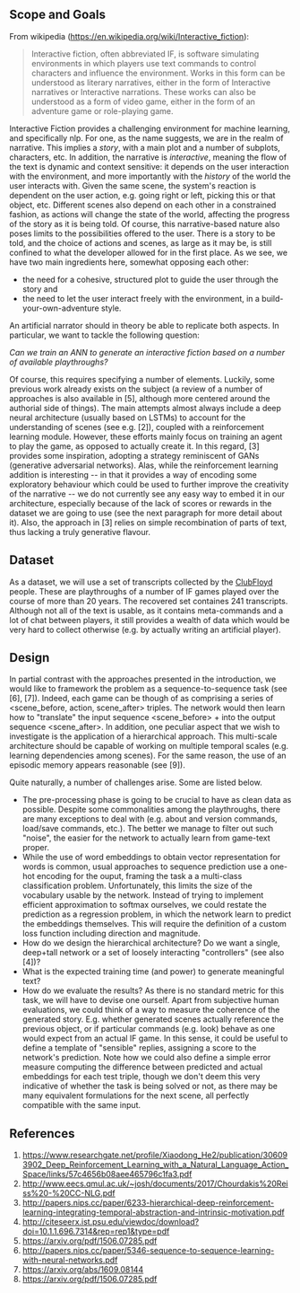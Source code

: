 ## Scope and Goals
From wikipedia (https://en.wikipedia.org/wiki/Interactive_fiction):

> Interactive fiction, often abbreviated IF, is software simulating environments in which players use text commands to control characters and influence the environment. Works in this form can be understood as literary narratives, either in the form of Interactive narratives or Interactive narrations. These works can also be understood as a form of video game, either in the form of an adventure game or role-playing game.

Interactive Fiction provides a challenging environment for machine learning, and specifically nlp. 
For one, as the name suggests, we are in the realm of narrative. This implies a _story_, with a main plot and a number of subplots, characters, etc.
In addition, the narrative is _interactive_, meaning the flow of the text is dynamic and context sensitive: it depends on the user interaction with the environment,
and more importantly with the _history_ of the world the user interacts with. Given the same scene, the system's reaction
is dependent on the user action, e.g. going right or left, picking this or that object, etc. Different scenes also depend on each other in a constrained fashion,
as actions will change the state of the world, affecting the progress of the story as it is being told.
Of course, this narrative-based nature also poses limits to the possibilities offered to the user. There is a story to be told, and
the choice of actions and scenes, as large as it may be, is still confined to what the developer allowed for in the first place.
As we see, we have two main ingredients here, somewhat opposing each other:

* the need for a cohesive, structured plot to guide the user through the story and 
* the need to let the user interact freely with the environment, in a build-your-own-adventure style. 

An artificial narrator should in theory be able to replicate both aspects. In particular, we want to tackle the following question:

_Can we train an ANN to generate an interactive fiction based on a number of available playthroughs?_

Of course, this requires specifying a number of elements. Luckily, some previous work already exists on the subject (a review of a number of approaches is also available in [5],
although more centered around the authorial side of things).
The main attempts almost always include a deep neural architecture (usually based on LSTMs) to account for the understanding of scenes (see e.g. [2]), coupled with a reinforcement learning module. However, these efforts mainly focus on training an agent to play the game, as opposed to actually create it. In this regard, [3] provides some inspiration, adopting a strategy reminiscent of GANs (generative adversarial networks). Alas, while the reinforcement learning addition is interesting -- in that it provides a way of encoding some exploratory behaviour which could be used to further improve the creativity of the narrative -- we do not currently see any easy way to embed it in our architecture, especially because of the lack of scores or rewards in the dataset we are going to use (see the next paragraph for more detail about it). Also, the approach in [3] relies on simple recombination of parts of text, thus lacking a truly generative flavour.

## Dataset
As a dataset, we will use a set of transcripts collected by the [ClubFloyd](http://www.allthingsjacq.com/interactive_fiction.html#clubfloyd) people. These are playthroughs of a number of IF games played over the course of more than 20 years. The recovered set containes 241 transcripts. Although not all of the text is usable, as it contains meta-commands and a lot of chat between players, it still provides a wealth of data which would be very hard to collect otherwise (e.g. by actually writing an artificial player).

## Design
In partial contrast with the approaches presented in the introduction, we would like to framework the problem as a sequence-to-sequence task (see [6], [7]). Indeed, each game can be though of as comprising a series of <scene_before, action, scene_after> triples. The network would then learn how to "translate" the input sequence <scene_before> + <action> into the output sequence <scene_after>. In addition, one peculiar aspect that we wish to investigate is the application of a hierarchical approach. This multi-scale architecture should be capable of working on multiple temporal scales (e.g. learning dependencies among scenes). For the same reason, the use of an episodic memory appears reasonable (see [9]).

Quite naturally, a number of challenges arise. Some are listed below.

* The pre-processing phase is going to be crucial to have as clean data as possible. Despite some commonalities among the playthroughs, there are many exceptions to deal with (e.g. about and version commands, load/save commands, etc.). The better we manage to filter out such "noise", the easier for the network to actually learn from game-text proper.
* While the use of word embeddings to obtain vector representation for words is common, usual approaches to sequence prediction use a one-hot encoding for the ouput, framing the task a a multi-class classification problem. Unfortunately, this limits the size of the vocabulary usable by the network. Instead of trying to implement efficient approximation to softmax ourselves, we could restate the prediction as a regression problem, in which the network learn to predict the embeddings themselves. This will require the definition of a custom loss function including direction and magnitude.
* How do we design the hierarchical architecture? Do we want a single, deep+tall network or a set of loosely interacting "controllers" (see also [4])?
* What is the expected training time (and power) to generate meaningful text?
* How do we evaluate the results? As there is no standard metric for this task, we will have to devise one ourself. Apart from subjective human evaluations, we could think of a way to measure the coherence of the generated story. E.g. whether generated scenes actually reference the previous object, or if particular commands (e.g. look) behave as one would expect from an actual IF game. In this sense, it could be useful to define a template of "sensible" replies, assigning a score to the network's prediction. Note how we could also define a simple error measure computing the difference between predicted and actual embeddings for each test triple, though we don't deem this very indicative of whether the task is being solved or not, as there may be many equivalent formulations for the next scene, all perfectly compatible with the same input.

## References
1. https://www.researchgate.net/profile/Xiaodong_He2/publication/306093902_Deep_Reinforcement_Learning_with_a_Natural_Language_Action_Space/links/57c4656b08aee465796c1fa3.pdf
1. http://www.eecs.qmul.ac.uk/~josh/documents/2017/Chourdakis%20Reiss%20-%20CC-NLG.pdf
1. http://papers.nips.cc/paper/6233-hierarchical-deep-reinforcement-learning-integrating-temporal-abstraction-and-intrinsic-motivation.pdf
1. http://citeseerx.ist.psu.edu/viewdoc/download?doi=10.1.1.696.7314&rep=rep1&type=pdf
1. https://arxiv.org/pdf/1506.07285.pdf
1. http://papers.nips.cc/paper/5346-sequence-to-sequence-learning-with-neural-networks.pdf
1. https://arxiv.org/abs/1609.08144
1. https://arxiv.org/pdf/1506.07285.pdf
